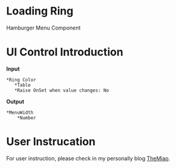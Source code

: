 # Loading Ring

Hamburger Menu Component

# UI Control Introduction

**Input**

    *Ring Color
       *Table
       *Raise OnSet when value changes: No
      
  
  **Output**
  
    *MenuWidth
        *Number

# User Instrucation

For user instruction, please check in my personally blog [TheMiao](https://www.cnblogs.com/TheMiao/p/13332239.html).
